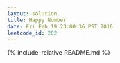 ```yaml
---
layout: solution
title: Happy Number
date: Fri Feb 19 23:00:36 PST 2016
leetcode_id: 202
---
```

{% include_relative README.md %}
